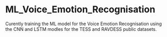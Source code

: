 # ML_Voice_Emotion_Recognisation
Curently training the ML model for the Voice Emotion Recognisation using the CNN and LSTM modles for the TESS and RAVDESS public datasets.
